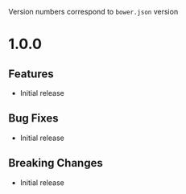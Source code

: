 Version numbers correspond to `bower.json` version

# 1.0.0

## Features

- Initial release

## Bug Fixes

- Initial release

## Breaking Changes

- Initial release
